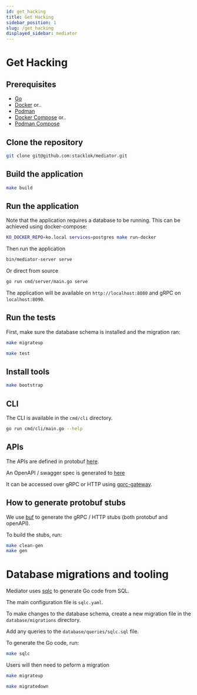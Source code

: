 ```yaml
---
id: get_hacking
title: Get Hacking
sidebar_position: 1
slug: /get_hacking
displayed_sidebar: mediator
---
```


# Get Hacking

## Prerequisites

- [Go](https://golang.org/doc/install)
- [Docker](https://docs.docker.com/get-docker/) or..
- [Podman](https://podman.io/getting-started/installation)
- [Docker Compose](https://docs.docker.com/compose/install/) or..
- [Podman Compose](https://github.com/containers/podman-compose#installation)

## Clone the repository

```bash
git clone git@github.com:stacklok/mediator.git
```

## Build the application

```bash
make build
```

## Run the application

Note that the application requires a database to be running. This can be achieved
using docker-compose:

```bash
KO_DOCKER_REPO=ko.local services=postgres make run-docker
```

Then run the application

```bash
bin/mediator-server serve
```

Or direct from source

```bash
go run cmd/server/main.go serve
```

The application will be available on `http://localhost:8080` and gRPC on `localhost:8090`.

## Run the tests

First, make sure the database schema is installed and the migration ran:
```bash
make migrateup
```

```bash
make test
```

## Install tools

```bash
make bootstrap
```

## CLI

The CLI is available in the `cmd/cli` directory.

```bash
go run cmd/cli/main.go --help
```

## APIs

The APIs are defined in protobuf [here](https://github.com/stacklok/mediator/blob/main/proto/mediator/v1/mediator.proto).

An OpenAPI / swagger spec is generated to [here](https://github.com/stacklok/mediator/blob/main/pkg/api/openapi/proto/mediator/v1/mediator.swagger.json)

It can be accessed over gRPC or HTTP using [gprc-gateway](https://grpc-ecosystem.github.io/grpc-gateway/).

## How to generate protobuf stubs

We use [buf](https://buf.build/docs/) to generate the gRPC / HTTP stubs (both protobuf and openAPI).

To build the stubs, run:

```bash
make clean-gen
make gen
```

# Database migrations and tooling

Mediator uses [sqlc](https://sqlc.dev/) to generate Go code from SQL.

The main configuration file is `sqlc.yaml`.

To make changes to the database schema, create a new migration file in the
`database/migrations` directory.

Add any queries to the `database/queries/sqlc.sql` file.

To generate the Go code, run:

```bash
make sqlc
```

Users will then need to peform a migration

```bash
make migrateup
```

```bash
make migratedown
```
